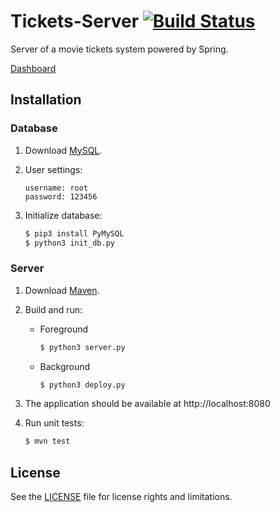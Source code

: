 # Tickets-Server [![Build Status](https://travis-ci.org/AwesomeTickets/Tickets-Server.svg?branch=master)](https://travis-ci.org/AwesomeTickets/Tickets-Server)

Server of a movie tickets system powered by Spring.

[Dashboard](https://github.com/AwesomeTickets/Dashboard)

## Installation

### Database

1. Download [MySQL](https://dev.mysql.com/downloads/mysql/).

2. User settings:

    ```
    username: root
    password: 123456
    ```

3. Initialize database:

    ```sh
    $ pip3 install PyMySQL
    $ python3 init_db.py
    ```

### Server

1. Download [Maven](http://maven.apache.org/download.cgi).

2. Build and run:

    - Foreground

        ```sh
        $ python3 server.py
        ```

    - Background

        ```sh
        $ python3 deploy.py
        ```

3. The application should be available at http://localhost:8080

4. Run unit tests:

    ```sh
    $ mvn test
    ```

## License

See the [LICENSE](./LICENSE) file for license rights and limitations.